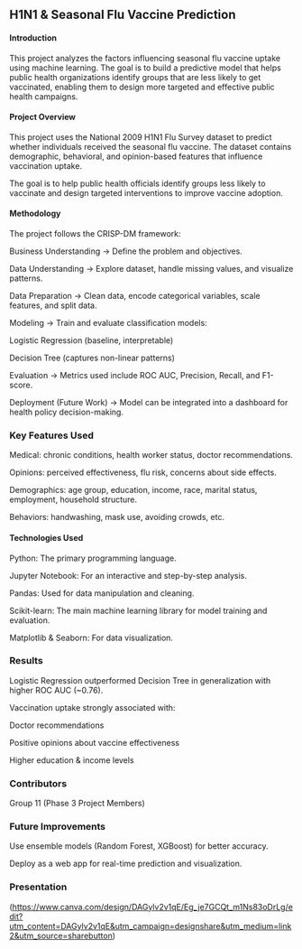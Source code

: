 ## H1N1 & Seasonal Flu Vaccine Prediction

#### Introduction
This project analyzes the factors influencing seasonal flu vaccine uptake using machine learning. The goal is to build a predictive model that helps public health organizations identify groups that are less likely to get vaccinated, enabling them to design more targeted and effective public health campaigns.

#### Project Overview

This project uses the National 2009 H1N1 Flu Survey dataset to predict whether individuals received the seasonal flu vaccine. The dataset contains demographic, behavioral, and opinion-based features that influence vaccination uptake.

The goal is to help public health officials identify groups less likely to vaccinate and design targeted interventions to improve vaccine adoption.

#### Methodology

The project follows the CRISP-DM framework:

Business Understanding → Define the problem and objectives.

Data Understanding → Explore dataset, handle missing values, and visualize patterns.

Data Preparation → Clean data, encode categorical variables, scale features, and split data.

Modeling → Train and evaluate classification models:

Logistic Regression (baseline, interpretable)

Decision Tree (captures non-linear patterns)

Evaluation → Metrics used include ROC AUC, Precision, Recall, and F1-score.

Deployment (Future Work) → Model can be integrated into a dashboard for health policy decision-making.

### Key Features Used

Medical: chronic conditions, health worker status, doctor recommendations.

Opinions: perceived effectiveness, flu risk, concerns about side effects.

Demographics: age group, education, income, race, marital status, employment, household structure.

Behaviors: handwashing, mask use, avoiding crowds, etc.


#### Technologies Used
Python: The primary programming language.

Jupyter Notebook: For an interactive and step-by-step analysis.

Pandas: Used for data manipulation and cleaning.

Scikit-learn: The main machine learning library for model training and evaluation.

Matplotlib & Seaborn: For data visualization.

### Results

Logistic Regression outperformed Decision Tree in generalization with higher ROC AUC (~0.76).

Vaccination uptake strongly associated with:

Doctor recommendations

Positive opinions about vaccine effectiveness

Higher education & income levels



### Contributors

Group 11 (Phase 3 Project Members)

### Future Improvements

Use ensemble models (Random Forest, XGBoost) for better accuracy.

Deploy as a web app for real-time prediction and visualization.
### Presentation 
(https://www.canva.com/design/DAGylv2v1qE/Eg_je7GCQt_m1Ns83oDrLg/edit?utm_content=DAGylv2v1qE&utm_campaign=designshare&utm_medium=link2&utm_source=sharebutton)
